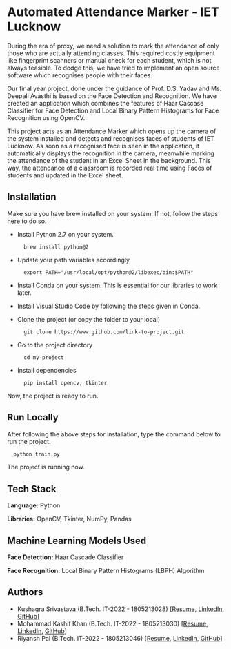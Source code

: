
# Automated Attendance Marker - IET Lucknow

During the era of proxy, we need a solution to mark the attendance of only those who 
are actually attending classes. This required costly equipment like fingerprint scanners or 
manual check for each student, which is not always feasible. To dodge this, we have tried to
implement an open source software which recognises people with their faces.

Our final year project, done under the guidance of Prof. D.S. Yadav and 
Ms. Deepali Avasthi is based on the Face Detection and Recognition. 
We have created an application which combines the features of Haar Cascase Classifier
for Face Detection and Local Binary Pattern Histograms for Face Recognition using OpenCV.

This project acts as an Attendance Marker which opens up the camera of the system installed 
and detects and recognises faces of students of IET Lucknow. As soon as a recognised 
face is seen in the application, it automatically displays the recognition in the camera,
meanwhile marking the attendance of the student in an Excel Sheet in the 
background. This way, the attendance of a classroom is recorded real time using Faces of students 
and updated in the Excel sheet. 


## Installation

Make sure you have brew installed on your system. If not, follow the steps [here](https://brew.sh) to do so.

- Install Python 2.7 on your system.

    ```
      brew install python@2
    ```

- Update your path variables accordingly

    ```
      export PATH="/usr/local/opt/python@2/libexec/bin:$PATH"
    ```

- Install Conda on your system. This is essential for our libraries to work later.

- Install Visual Studio Code by following the steps given in Conda.

- Clone the project (or copy the folder to your local)

    ``` 
      git clone https://www.github.com/link-to-project.git
    ```

- Go to the project directory

    ```
      cd my-project
    ```

- Install dependencies

    ```
      pip install opencv, tkinter
    ```

Now, the project is ready to run.

## Run Locally

After following the above steps for installation, type the command below to run the project.

  ```bash
    python train.py
  ```
  
The project is running now.


## Tech Stack

**Language:** Python

**Libraries:** OpenCV, Tkinter, NumPy, Pandas

## Machine Learning Models Used

**Face Detection:** Haar Cascade Classifier

**Face Recognition:** Local Binary Pattern Histograms (LBPH) Algorithm




## Authors

- Kushagra Srivastava (B.Tech. IT-2022 - 1805213028) [[Resume](https://bit.ly/kushagra-sde), [LinkedIn](https://www.linkedin.com/in/kushagrasri), [GitHub](https://Github.com/Kushagrasri)]
- Mohammad Kashif Khan (B.Tech. IT-2022 - 1805213030) [[Resume](https://bit.ly/kashif-sde), [LinkedIn](https://www.linkedin.com/in/mohammad-kashif-khan-0521a21b5/), [GitHub](https://Github.com/kashif007k18)]
- Riyansh Pal (B.Tech. IT-2022 - 1805213046) [[Resume](https://bit.ly/riyansh16_), [LinkedIn](https://www.linkedin.com/in/riyansh16), [GitHub](https://github.com/riyansh16)]

